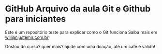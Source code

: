 
# GitHub Arquivo da aula Git e Github para iniciantes

Este é um repositório teste para explicar como o Git funciona
Saiba mais em [willianjustemn.com.br](http://williajusten.com.br)

Gostou do curso? quer mais? ajude com uma doação, até um café é valido!

